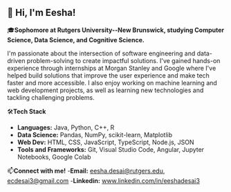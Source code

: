 ## 👋 Hi, I'm Eesha!


🎓**Sophomore at Rutgers University--New Brunswick, studying Computer Science, Data Science, and Cognitive Science.**

I'm passionate about the intersection of software engineering and data-driven problem-solving to create impactful solutions.
I've gained hands-on experience through internships at Morgan Stanley and Google where I've helped build solutions that improve the user experience and make tech faster and more accessible. I also enjoy working on machine learning and web development projects, as well as learning new technologies and tackling challenging problems.

🛠️**Tech Stack**
- **Languages:** Java, Python, C++, R
- **Data Science:** Pandas, NumPy, scikit-learn, Matplotlib
- **Web Dev:** HTML, CSS, JavaScript, TypeScript, Node.js, JSON
- **Tools and Frameworks:** Git, Visual Studio Code, Angular, Jupyter Notebooks, Google Colab

📫**Connect with me!**
-**Email:** eesha.desai@rutgers.edu, ecdesai3@gmail.com
-**Linkedin:** www.linkedin.com/in/eeshadesai3

